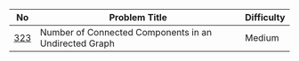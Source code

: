 No | Problem Title | Difficulty
------------ | ------------ | -------------
[323](https://leetcode.com/problems/number-of-connected-components-in-an-undirected-graph/) | Number of Connected Components in an Undirected Graph | Medium
